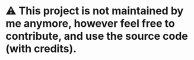 # ⚠️ This project is not maintained by me anymore, however feel free to contribute, and use the source code (with credits).

